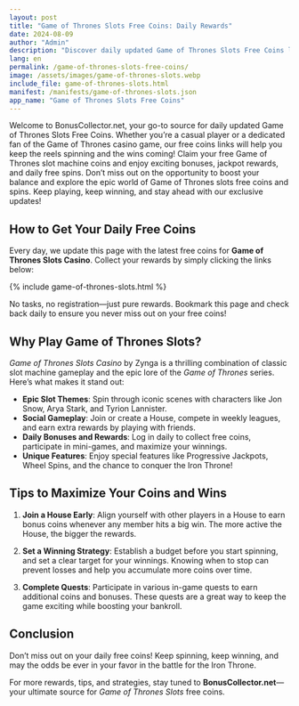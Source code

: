 ```yaml
---
layout: post
title: "Game of Thrones Slots Free Coins: Daily Rewards"
date: 2024-08-09
author: "Admin"
description: "Discover daily updated Game of Thrones Slots Free Coins links and maximize your in-game rewards with our exclusive tips and strategies."
lang: en
permalink: /game-of-thrones-slots-free-coins/
image: /assets/images/game-of-thrones-slots.webp
include_file: game-of-thrones-slots.html
manifest: /manifests/game-of-thrones-slots.json
app_name: "Game of Thrones Slots Free Coins"
---
```


Welcome to BonusCollector.net, your go-to source for daily updated Game of Thrones Slots Free Coins. Whether you’re a casual player or a dedicated fan of the Game of Thrones casino game, our free coins links will help you keep the reels spinning and the wins coming! Claim your free Game of Thrones slot machine coins and enjoy exciting bonuses, jackpot rewards, and daily free spins. Don’t miss out on the opportunity to boost your balance and explore the epic world of Game of Thrones slots free coins and spins. Keep playing, keep winning, and stay ahead with our exclusive updates!

## How to Get Your Daily Free Coins

Every day, we update this page with the latest free coins for **Game of Thrones Slots Casino**. Collect your rewards by simply clicking the links below:

{% include game-of-thrones-slots.html %}

No tasks, no registration—just pure rewards. Bookmark this page and check back daily to ensure you never miss out on your free coins!

## Why Play Game of Thrones Slots?

*Game of Thrones Slots Casino* by Zynga is a thrilling combination of classic slot machine gameplay and the epic lore of the *Game of Thrones* series. Here’s what makes it stand out:

- **Epic Slot Themes**: Spin through iconic scenes with characters like Jon Snow, Arya Stark, and Tyrion Lannister.
- **Social Gameplay**: Join or create a House, compete in weekly leagues, and earn extra rewards by playing with friends.
- **Daily Bonuses and Rewards**: Log in daily to collect free coins, participate in mini-games, and maximize your winnings.
- **Unique Features**: Enjoy special features like Progressive Jackpots, Wheel Spins, and the chance to conquer the Iron Throne!

## Tips to Maximize Your Coins and Wins

1. **Join a House Early**: Align yourself with other players in a House to earn bonus coins whenever any member hits a big win. The more active the House, the bigger the rewards.
   
2. **Set a Winning Strategy**: Establish a budget before you start spinning, and set a clear target for your winnings. Knowing when to stop can prevent losses and help you accumulate more coins over time.

3. **Complete Quests**: Participate in various in-game quests to earn additional coins and bonuses. These quests are a great way to keep the game exciting while boosting your bankroll.

## Conclusion

Don’t miss out on your daily free coins! Keep spinning, keep winning, and may the odds be ever in your favor in the battle for the Iron Throne.

For more rewards, tips, and strategies, stay tuned to **BonusCollector.net**—your ultimate source for *Game of Thrones Slots* free coins.
